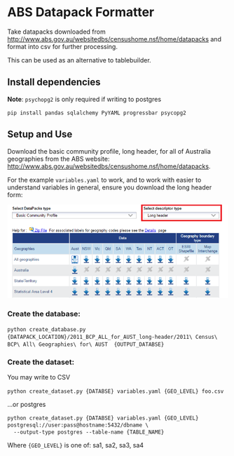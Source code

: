 # ABS Datapack Formatter

Take datapacks downloaded from http://www.abs.gov.au/websitedbs/censushome.nsf/home/datapacks and format into csv for further processing.

This can be used as an alternative to tablebuilder.

## Install dependencies

**Note**: `psychopg2` is only required if writing to postgres

```
pip install pandas sqlalchemy PyYAML progressbar psycopg2
```

## Setup and Use

Download the basic community profile, long header, for all of Australia geographies from the ABS website: http://www.abs.gov.au/websitedbs/censushome.nsf/home/datapacks.

For the example `variables.yaml` to work, and to work with easier to understand variables in general, ensure you download the long header form:

![screenshot of long header dropdown](long-header.png)

### Create the database:

`python create_database.py {DATAPACK_LOCATION}/2011_BCP_ALL_for_AUST_long-header/2011\ Census\ BCP\ All\ Geographies\ for\ AUST  {OUTPUT_DATABSE}`

### Create the dataset:

You may write to CSV

`python create_dataset.py {DATABSE} variables.yaml {GEO_LEVEL} foo.csv`

...or postgres

```
python create_dataset.py {DATABSE} variables.yaml {GEO_LEVEL} postgresql://user:pass@hostname:5432/dbname \
  --output-type postgres --table-name {TABLE_NAME}
```

Where `{GEO_LEVEL}` is one of:
sa1, sa2, sa3, sa4
